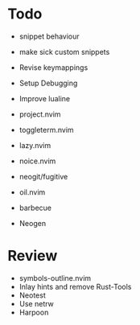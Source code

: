 # Todo
- snippet behaviour
- make sick custom snippets

- Revise keymappings

- Setup Debugging

- Improve lualine
- project.nvim
- toggleterm.nvim

- lazy.nvim
- noice.nvim
- neogit/fugitive
- oil.nvim
- barbecue
- Neogen

# Review
- symbols-outline.nvim
- Inlay hints and remove Rust-Tools
- Neotest
- Use netrw
- Harpoon
